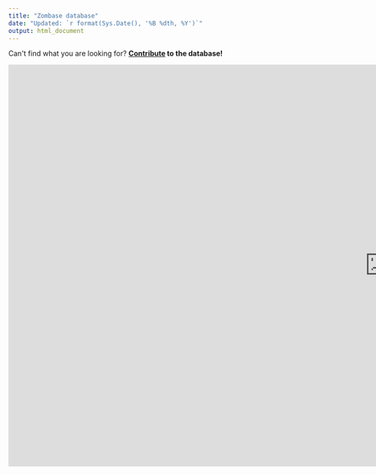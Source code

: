 ```yaml
---
title: "Zombase database"
date: "Updated: `r format(Sys.Date(), '%B %dth, %Y')`"
output: html_document
---
```


Can't find what you are looking for? **[Contribute](https://zombase.netlify.com/data/) to the database!**

<div><center><iframe src="https://gongcastro.shinyapps.io/data/" width="1500" height="800" style="border:none"></iframe></center></div>

